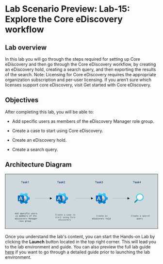 # Lab Scenario Preview: Lab-15: Explore the Core eDiscovery workflow

## Lab overview

In this lab you will go through the steps required for setting up Core eDiscovery and then go through the Core eDiscovery workflow, by creating an eDiscovery hold, creating a search query, and then exporting the results of the search. Note: Licensing for Core eDiscovery requires the appropriate organization subscription and per-user licensing. If you aren’t sure which licenses support core eDiscovery, visit Get started with Core eDiscovery.


## Objectives

After completing this lab, you will be able to:
 
- Add specific users as members of the eDiscovery Manager role group.

- Create a case to start using Core eDiscovery.

- Create an eDiscovery hold.

- Create a search query.


## Architecture Diagram

![](../Images/preview15.png)

Once you understand the lab's content, you can start the Hands-on Lab by clicking the **Launch** button located in the top right corner. This will lead you to the lab environment and guide. You can also preview the full lab guide [here](https://experience.cloudlabs.ai/#/labguidepreview/1a97c779-e73c-4f62-8694-9ec80a2a2b32) if you want to go through a detailed guide prior to launching the lab environment.